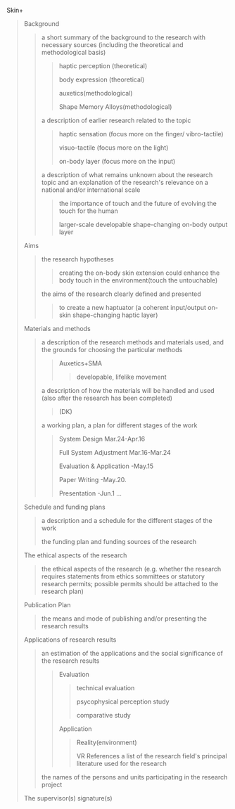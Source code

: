 Skin+
>Background
>>a short summary of the background to the research with necessary sources (including the theoretical and methodological basis)
>>>haptic perception (theoretical)
>>>>
>>>body expression (theoretical)
>>>>
>>>auxetics(methodological)
>>>>
>>>Shape Memory Alloys(methodological)
>>>>
>>a description of earlier research related to the topic
>>>haptic sensation (focus more on the finger/ vibro-tactile)
>>>>
>>>visuo-tactile (focus more on the light)
>>>>
>>>on-body layer (focus more on the input)
>>>>
>>a description of what remains unknown about the research topic and an explanation of the research's relevance on a national and/or international scale
>>>the importance of touch and the future of evolving the touch for the human
>>>>
>>>larger-scale developable shape-changing on-body output layer
>>>>
>Aims
>>the research hypotheses
>>>creating the on-body skin extension could enhance the body touch in the environment(touch the untouchable)
>>>>
>>the aims of the research clearly defined and presented
>>>to create a new haptuator (a coherent input/output on-skin shape-changing haptic layer)
>>>>
>Materials and methods
>>a description of the research methods and materials used, and the grounds for choosing the particular methods
>>>Auxetics+SMA
>>>>developable, lifelike movement
>>>
>>a description of how the materials will be handled and used (also after the research has been completed)
>>>(DK)
>>>
>>a working plan, a plan for different stages of the work
>>>
>>>System Design Mar.24-Apr.16
>>>
>>>Full System Adjustment Mar.16-Mar.24
>>>
>>>Evaluation & Application -May.15
>>>
>>>Paper Writing  -May.20.
>>>
>>>Presentation  -Jun.1 ...
>>>
>Schedule and funding plans
>>a description and a schedule for the different stages of the work
>>>
>>the funding plan and funding sources of the research
>>>
>The ethical aspects of the research
>>the ethical aspects of the research (e.g. whether the research requires statements from ethics sommittees or statutory research permits; possible permits should be attached to the research plan)
>>>
>Publication Plan
>>the means and mode of publishing and/or presenting the research results
>>>
>Applications of research results
>>an estimation of the applications and the social significance of the research results
>>>Evaluation
>>>>technical evaluation
>>>>
>>>>psycophysical perception study
>>>>
>>>>comparative study
>>>>
>>>Application
>>>>Reality(environment)
>>>>
>>>>VR
>References
>>a list of the research field's principal literature used for the research
>>>
>>the names of the persons and units participating in the research project
>>>
>The supervisor(s) signature(s)
